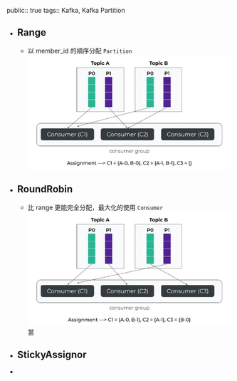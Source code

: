 public:: true
tags:: Kafka, Kafka Partition

- ## Range
	- 以 member_id 的順序分配 `Partition`
	  ![image.png](../assets/image_1727014729534_0.png)
- ## RoundRobin
	- 比 range 更能完全分配，最大化的使用 `Consumer`
	  ![image.png](../assets/image_1727014799185_0.png)
	  當
- ## StickyAssignor
-